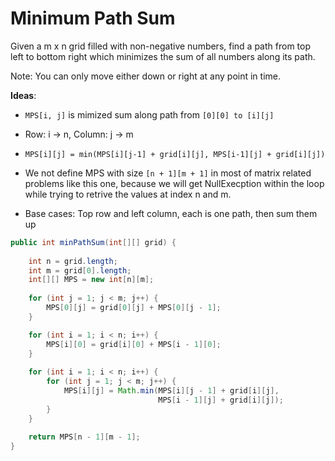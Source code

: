 # Minimum Path Sum

Given a m x n grid filled with non-negative numbers, find a path from top left to bottom right which minimizes the sum of all numbers along its path.

Note: You can only move either down or right at any point in time.

**Ideas**:
- `MPS[i, j]` is mimized sum along path from `[0][0] to [i][j]`

- Row: i -> n, Column: j -> m

- `MPS[i][j] = min(MPS[i][j-1] + grid[i][j], MPS[i-1][j] + grid[i][j])`

- We not define MPS with size `[n + 1][m + 1]` in most of matrix related problems like this one, because we will get NullExecption within the loop while trying to retrive the values at index n and m.

- Base cases: Top row and left column, each is one path, then sum them up


```java
public int minPathSum(int[][] grid) {
    
    int n = grid.length;
    int m = grid[0].length;
    int[][] MPS = new int[n][m];
      
    for (int j = 1; j < m; j++) {
        MPS[0][j] = grid[0][j] + MPS[0][j - 1];
    }

    for (int i = 1; i < n; i++) {
        MPS[i][0] = grid[i][0] + MPS[i - 1][0];
    }
    
    for (int i = 1; i < n; i++) {
        for (int j = 1; j < m; j++) {
            MPS[i][j] = Math.min(MPS[i][j - 1] + grid[i][j],
                                 MPS[i - 1][j] + grid[i][j]);
        }
    }
    
    return MPS[n - 1][m - 1];
}

```